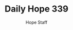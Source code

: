 ---
image: /assets/img/daily-hope-default-artwork.png
title: Daily Hope 339
number: 339
categories:
  - Daily Hope
author: Hope Staff
notes: Daily Hope 339
embed: >-
  EMBED_GOES_HERE
---